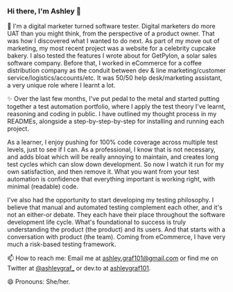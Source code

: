 ### Hi there, I'm Ashley 👋 

🌱 I'm a digital marketer turned software tester. Digital marketers do more UAT than you might think, from the perspective of a product owner. That was how I discovered what I wanted to do next. As part of my move out of marketing, my most recent project was a website for a celebrity cupcake bakery. I also tested the features I wrote about for GetPylon, a solar sales software company. Before that, I worked in eCommerce for a coffee distribution company as the conduit between dev & line marketing/customer service/logistics/accounts/etc. It was 50/50 help desk/marketing assistant, a very unique role where I learnt a lot.

✨ Over the last few months, I've put pedal to the metal and started putting together a test automation portfolio, where I apply the test theory I've learnt, reasoning and coding in public. I have outlined my thought process in my READMEs, alongside a step-by-step-by-step for installing and running each project.

As a learner, I enjoy pushing for 100% code coverage across multiple test levels, just to see if I can. As a professional, I know that is not necessary, and adds bloat which will be really annoying to maintain, and creates long test cycles which can slow down development. So now I watch it run for my own satisfaction, and then remove it. What you want from your test automation is confidence that everything important is working right, with minimal (readable) code. 

I've also had the opportunity to start developing my testing philosophy. I believe that manual and automated testing complement each other, and it's not an either-or debate. They each have their place throughout the software development life cycle. What's foundational to success is truly understanding the product (the product) and its users. And that starts with a conversation with product (the team). Coming from eCommerce, I have very much a risk-based testing framework.

📫 How to reach me: Email me at ashley.graf101@gmail.com or find me on Twitter at <a href="https://twitter.com/ashleygraf_">@ashleygraf_</a> or dev.to at <a href="https://dev.to/ashleygraf101">ashleygraf101</a>. 

😄 Pronouns: She/her.

<!--
**ashleygraf101/ashleygraf101** is a ✨ _special_ ✨ repository because its `README.md` (this file) appears on your GitHub profile.

Here are some ideas to get you started:

- 🔭 I’m currently working on ...
- 🌱 I’m currently learning ...
- 👯 I’m looking to collaborate on ...
- 🤔 I’m looking for help with ...
- 💬 Ask me about ...
- 📫 How to reach me: ...
- 😄 Pronouns: ...
- ⚡ Fun fact: ...
-->
